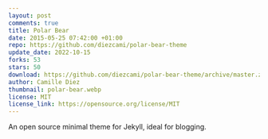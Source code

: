 ```yaml
---
layout: post
comments: true
title: Polar Bear
date: 2015-05-25 07:42:00 +01:00
repo: https://github.com/diezcami/polar-bear-theme
update_date: 2022-10-15
forks: 53
stars: 50
download: https://github.com/diezcami/polar-bear-theme/archive/master.zip
author: Camille Diez
thumbnail: polar-bear.webp
license: MIT
license_link: https://opensource.org/license/MIT
---
```


An open source minimal theme for Jekyll, ideal for blogging.

